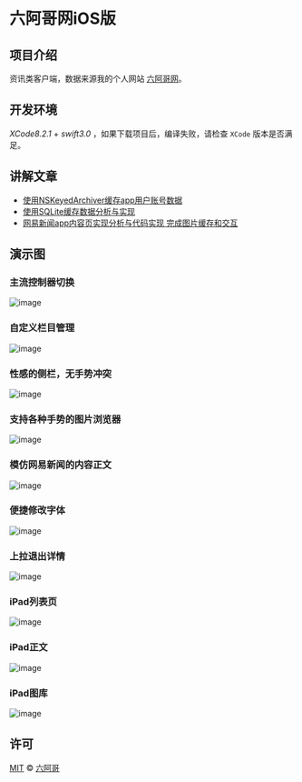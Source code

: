 # 六阿哥网iOS版

## 项目介绍

资讯类客户端，数据来源我的个人网站 [六阿哥网](http://www.6ag.cn)。

## 开发环境

*XCode8.2.1* + *swift3.0* ，如果下载项目后，编译失败，请检查 `XCode` 版本是否满足。

## 讲解文章

+ [使用NSKeyedArchiver缓存app用户账号数据](https://blog.6ag.cn/1545.html)
+ [使用SQLite缓存数据分析与实现](https://blog.6ag.cn/1551.html)
+ [网易新闻app内容页实现分析与代码实现 完成图片缓存和交互](https://blog.6ag.cn/1514.html)

## 演示图

### 主流控制器切换

![image](https://github.com/6ag/LiuAGeIOS/blob/master/Show/1.gif)

### 自定义栏目管理

![image](https://github.com/6ag/LiuAGeIOS/blob/master/Show/2.gif)

### 性感的侧栏，无手势冲突

![image](https://github.com/6ag/LiuAGeIOS/blob/master/Show/3.gif)

### 支持各种手势的图片浏览器

![image](https://github.com/6ag/LiuAGeIOS/blob/master/Show/4.gif)

### 模仿网易新闻的内容正文

![image](https://github.com/6ag/LiuAGeIOS/blob/master/Show/5.gif)

### 便捷修改字体

![image](https://github.com/6ag/LiuAGeIOS/blob/master/Show/6.gif)

### 上拉退出详情

![image](https://github.com/6ag/LiuAGeIOS/blob/master/Show/7.gif)

### iPad列表页

![image](https://github.com/6ag/LiuAGeIOS/blob/master/Show/8.jpg)

### iPad正文

![image](https://github.com/6ag/LiuAGeIOS/blob/master/Show/9.jpg)

### iPad图库

![image](https://github.com/6ag/LiuAGeIOS/blob/master/Show/10.jpg)

## 许可

[MIT](https://raw.githubusercontent.com/Finb/V2ex-Swift/master/LICENSE) © [六阿哥](https://github.com/6ag)


